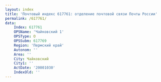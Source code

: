 ```yaml
---
layout: index
title: 'Почтовый индекс 617761: отделение почтовой связи Почты России'
permalink: /617761/
data:
    Index: 617761
    OPSName: 'Чайковский 1'
    OPSType: О
    OPSSubm: 617769
    Region: 'Пермский край'
    Autonom: ''
    Area: ''
    City: Чайковский
    City1: ''
    ActDate: '20001030'
    IndexOld: ''
---
```

